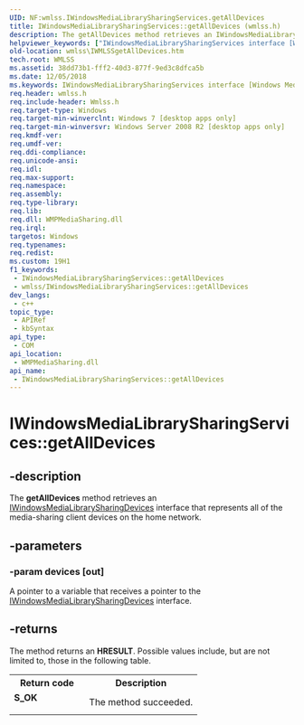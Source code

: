 ```yaml
---
UID: NF:wmlss.IWindowsMediaLibrarySharingServices.getAllDevices
title: IWindowsMediaLibrarySharingServices::getAllDevices (wmlss.h)
description: The getAllDevices method retrieves an IWindowsMediaLibrarySharingDevices interface that represents all of the media-sharing client devices on the home network.
helpviewer_keywords: ["IWindowsMediaLibrarySharingServices interface [Windows Media Library Sharing Services]","getAllDevices method","IWindowsMediaLibrarySharingServices.getAllDevices","IWindowsMediaLibrarySharingServices::getAllDevices","getAllDevices","getAllDevices method [Windows Media Library Sharing Services]","getAllDevices method [Windows Media Library Sharing Services]","IWindowsMediaLibrarySharingServices interface","wmlss.IWMLSSgetAllDevices","wmlss/IWindowsMediaLibrarySharingServices::getAllDevices"]
old-location: wmlss\IWMLSSgetAllDevices.htm
tech.root: WMLSS
ms.assetid: 38dd73b1-fff2-40d3-877f-9ed3c8dfca5b
ms.date: 12/05/2018
ms.keywords: IWindowsMediaLibrarySharingServices interface [Windows Media Library Sharing Services],getAllDevices method, IWindowsMediaLibrarySharingServices.getAllDevices, IWindowsMediaLibrarySharingServices::getAllDevices, getAllDevices, getAllDevices method [Windows Media Library Sharing Services], getAllDevices method [Windows Media Library Sharing Services],IWindowsMediaLibrarySharingServices interface, wmlss.IWMLSSgetAllDevices, wmlss/IWindowsMediaLibrarySharingServices::getAllDevices
req.header: wmlss.h
req.include-header: Wmlss.h
req.target-type: Windows
req.target-min-winverclnt: Windows 7 [desktop apps only]
req.target-min-winversvr: Windows Server 2008 R2 [desktop apps only]
req.kmdf-ver: 
req.umdf-ver: 
req.ddi-compliance: 
req.unicode-ansi: 
req.idl: 
req.max-support: 
req.namespace: 
req.assembly: 
req.type-library: 
req.lib: 
req.dll: WMPMediaSharing.dll
req.irql: 
targetos: Windows
req.typenames: 
req.redist: 
ms.custom: 19H1
f1_keywords:
 - IWindowsMediaLibrarySharingServices::getAllDevices
 - wmlss/IWindowsMediaLibrarySharingServices::getAllDevices
dev_langs:
 - c++
topic_type:
 - APIRef
 - kbSyntax
api_type:
 - COM
api_location:
 - WMPMediaSharing.dll
api_name:
 - IWindowsMediaLibrarySharingServices::getAllDevices
---
```


# IWindowsMediaLibrarySharingServices::getAllDevices


## -description

The <b>getAllDevices</b> method retrieves an <a href="/previous-versions/windows/desktop/api/wmlss/nn-wmlss-iwindowsmedialibrarysharingdevices">IWindowsMediaLibrarySharingDevices</a> interface that represents all of the media-sharing client devices on the home network.

## -parameters

### -param devices [out]

A pointer to a variable that receives a pointer to the <a href="/previous-versions/windows/desktop/api/wmlss/nn-wmlss-iwindowsmedialibrarysharingdevices">IWindowsMediaLibrarySharingDevices</a> interface.

## -returns

The method returns an <b>HRESULT</b>. Possible values include, but are not limited to, those in the following table.

<table>
<tr>
<th>Return code</th>
<th>Description</th>
</tr>
<tr>
<td width="40%">
<dl>
<dt><b>S_OK</b></dt>
</dl>
</td>
<td width="60%">
The method succeeded.

</td>
</tr>
</table>

